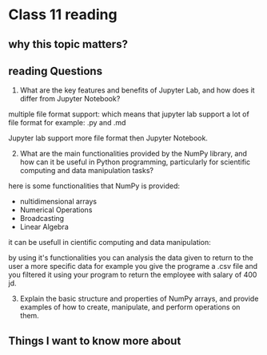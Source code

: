 # Class 11 reading

## why this topic matters?


## reading Questions

1. What are the key features and benefits of Jupyter Lab, and how does it differ from Jupyter Notebook?

multiple file format support: which means that jupyter lab support a lot of file format for example: .py and .md

Jupyter lab support more file format then Jupyter Notebook.

2. What are the main functionalities provided by the NumPy library, and how can it be useful in Python programming, particularly for scientific computing and data manipulation tasks?

here is some functionalities that NumPy is provided:

- nultidimensional arrays
- Numerical Operations
- Broadcasting
- Linear Algebra

it can be usefull in cientific computing and data manipulation:

by using it's functionalities you can analysis the data given to return to the user a more specific data for example you give the programe a .csv file and you filtered it using your program to return the employee with salary of 400 jd.

3. Explain the basic structure and properties of NumPy arrays, and provide examples of how to create, manipulate, and perform operations on them.



## Things I want to know more about